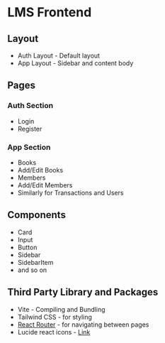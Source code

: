 # LMS Frontend

## Layout

- Auth Layout - Default layout
- App Layout - Sidebar and content body

## Pages

### Auth Section

- Login
- Register

### App Section

- Books
- Add/Edit Books
- Members
- Add/Edit Members
- Similarly for Transactions and Users

## Components

- Card
- Input
- Button
- Sidebar
- SidebarItem
- and so on

## Third Party Library and Packages

- Vite - Compiling and Bundling
- Tailwind CSS - for styling
- [React Router](https://reactrouter.com/start/declarative/installation) - for navigating between pages
- Lucide react icons - [Link](https://lucide.dev/guide/packages/lucide-react)
